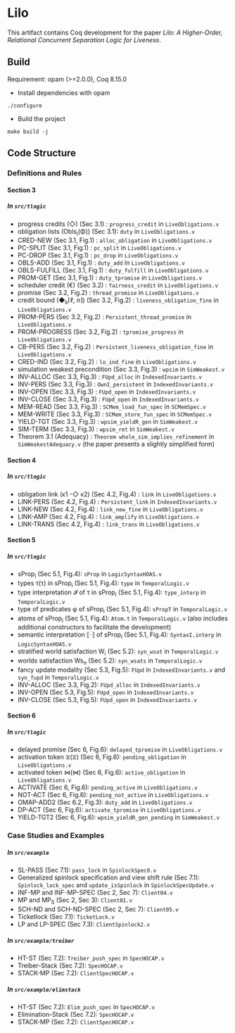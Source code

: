 # Lilo
This artifact contains Coq development for the paper *Lilo: A Higher-Order, Relational Concurrent Separation Logic for Liveness*.
<!-- - `Lilo-source.zip` contains source code. -->
<!-- - `Lilo.zip` contains a docker image (`Lilo.tar`) where you can find the pre-compiled Coq development. -->
<!-- Use following commands to run the image: -->
<!-- ``` -->
<!-- sudo docker load < Lilo.tar -->
<!-- docker run -it Lilo /bin/bash -->
<!-- cd Lilo # in the container -->
<!-- ``` -->

## Build
Requirement: opam (>=2.0.0), Coq 8.15.0
- Install dependencies with opam
```
./configure
```
- Build the project
```
make build -j
```

## Code Structure
### Definitions and Rules
#### Section 3
##### In `src/tlogic`
- progress credits (◇) (Sec 3.1) : `progress_credit` in `LiveObligations.v`
- obligation lists (Obls<sub>i</sub>(Φ)) (Sec 3.1): `duty` in `LiveObligations.v`
- CRED-NEW (Sec 3.1, Fig.1) : `alloc_obligation` in `LiveObligations.v`
- PC-SPLIT (Sec 3.1, Fig.1) : `pc_split` in `LiveObligations.v`
- PC-DROP (Sec 3.1, Fig.1) : `pc_drop` in `LiveObligations.v`
- OBLS-ADD (Sec 3.1, Fig.1) : `duty_add` in `LiveObligations.v`
- OBLS-FULFILL (Sec 3.1, Fig.1) : `duty_fulfill` in `LiveObligations.v`
- PROM-GET (Sec 3.1, Fig.1) : `duty_tpromise` in `LiveObligations.v`
- scheduler credit (€) (Sec 3.2) : `fairness_credit` in `LiveObligations.v`
- promise (Sec 3.2, Fig.2) : `thread_promise` in `LiveObligations.v`
- credit bound (◆<sub>k</sub>⌈ℓ, n⌉) (Sec 3.2, Fig.2) : `liveness_obligation_fine` in `LiveObligations.v`
- PROM-PERS (Sec 3.2, Fig.2) : `Persistent_thread_promise` in `LiveObligations.v`
- PROM-PROGRESS (Sec 3.2, Fig.2) : `tpromise_progress` in `LiveObligations.v`
- CB-PERS (Sec 3.2, Fig.2) : `Persistent_liveness_obligation_fine` in `LiveObligations.v`
- CRED-IND (Sec 3.2, Fig.2) : `lo_ind_fine` in `LiveObligations.v`
- simulation weakest precondition (Sec 3.3, Fig.3) : `wpsim` in `SimWeakest.v`
- INV-ALLOC (Sec 3.3, Fig.3) : `FUpd_alloc` in `IndexedInvariants.v`
- INV-PERS (Sec 3.3, Fig.3) : `OwnI_persistent` in `IndexedInvariants.v`
- INV-OPEN (Sec 3.3, Fig.3) : `FUpd_open` in `IndexedInvariants.v`
- INV-CLOSE (Sec 3.3, Fig.3) : `FUpd_open` in `IndexedInvariants.v`
- MEM-READ (Sec 3.3, Fig.3) : `SCMem_load_fun_spec` in `SCMemSpec.v`
- MEM-WRITE (Sec 3.3, Fig.3) : `SCMem_store_fun_spec` in `SCMemSpec.v`
- YIELD-TGT (Sec 3.3, Fig.3) : `wpsim_yieldR_gen` in `SimWeakest.v`
- SIM-TERM (Sec 3.3, Fig.3) : `wpsim_ret` in `SimWeakest.v`
- Theorem 3.1 (Adequacy) : `Theorem whole_sim_implies_refinement` in `SimWeakestAdequacy.v` (the paper presents a slightly simplified form)

#### Section 4
##### In `src/tlogic`
- obligation link (κ1 -◇ κ2) (Sec 4.2, Fig.4) : `link` in `LiveObligations.v`
- LINK-PERS (Sec 4.2, Fig.4) : `Persistent_link` in `IndexedInvariants.v`
- LINK-NEW (Sec 4.2, Fig.4) : `link_new_fine` in `LiveObligations.v`
- LINK-AMP (Sec 4.2, Fig.4) : `link_amplify` in `LiveObligations.v`
- LINK-TRANS (Sec 4.2, Fig.4) : `link_trans` in `LiveObligations.v`

#### Section 5
##### In `src/tlogic`
- sProp<sub>i</sub> (Sec 5.1, Fig.4): `sProp` in `LogicSyntaxHOAS.v`
- types &#964;(τ) in sProp<sub>i</sub> (Sec 5.1, Fig.4): `type` in `TemporalLogic.v`
- type interpretation 𝓘 of τ in sProp<sub>i</sub> (Sec 5.1, Fig.4): `type_interp` in `TemporalLogic.v`
- type of predicates φ of sProp<sub>i</sub> (Sec 5.1, Fig.4): `sPropT` in `TemporalLogic.v`
- atoms of sProp<sub>i</sub> (Sec 5.1, Fig.4): `Atom.t` in `TemporalLogic.v` (also includes additional constructors to facilitate the development)
- semantic interpretation ⟦⋅⟧ of sProp<sub>i</sub> (Sec 5.1, Fig.4): `SyntaxI.interp` in `LogicSyntaxHOAS.v`
- stratified world satisfaction W<sub>i</sub> (Sec 5.2): `syn_wsat` in `TemporalLogic.v`
- worlds satisfaction Ws<sub>n</sub> (Sec 5.2): `syn_wsats` in `TemporalLogic.v`
- fancy update modality (Sec 5.3, Fig.5): `FUpd` in `IndexedInvariants.v` and `syn_fupd` in `TemporalLogic.v`
- INV-ALLOC (Sec 3.3, Fig.2): `FUpd_alloc` in `IndexedInvariants.v`
- INV-OPEN (Sec 5.3, Fig.5): `FUpd_open` in `IndexedInvariants.v`
- INV-CLOSE (Sec 5.3, Fig.5): `FUpd_open` in `IndexedInvariants.v`

#### Section 6
##### In `src/tlogic`
- delayed promise (Sec 6, Fig.6): `delayed_tpromise` in `LiveObligations.v`
- activation token &#10710;(⧖) (Sec 6, Fig.6): `pending_obligation` in `LiveObligations.v`
- activated token &#8904;(⋈) (Sec 6, Fig.6): `active_obligation` in `LiveObligations.v`
- ACTIVATE (Sec 6, Fig.6): `pending_active` in `LiveObligations.v`
- NOT-ACT (Sec 6, Fig.6): `pending_not_active` in `LiveObligations.v`
- OMAP-ADD2 (Sec 6.2, Fig.3): `duty_add` in `LiveObligations.v`
- DP-ACT (Sec 6, Fig.6): `activate_tpromise` in `LiveObligations.v`
- YIELD-TGT2 (Sec 6, Fig.6): `wpsim_yieldR_gen_pending` in `SimWeakest.v`

### Case Studies and Examples
##### In `src/example`
- SL-PASS (Sec 7.1): `pass_lock` in `SpinlockSpec0.v`
- Generalized spinlock specification and view shift rule (Sec 7.1): `Spinlock_lock_spec` and `update_isSpinlock` in `SpinlockSpecUpdate.v`
- INF-MP and INF-MP-SPEC (Sec 2, Sec 7): `Client04.v`
- MP and MP<sub>S</sub> (Sec 2, Sec 3): `Client01.v`
- SCH-ND and SCH-ND-SPEC (Sec 2, Sec 7): `Client05.v`
- Ticketlock (Sec 7.1): `TicketLock.v`
- LP and LP-SPEC (Sec 7.3): `ClientSpinlock2.v`
##### In `src/example/treiber`
- HT-ST (Sec 7.2): `Treiber_push_spec` in `SpecHOCAP.v`
- Treiber-Stack (Sec 7.2): `SpecHOCAP.v`
- STACK-MP (Sec 7.2): `ClientSpecHOCAP.v`
##### In `src/example/elimstack`
- HT-ST (Sec 7.2): `Elim_push_spec` in `SpecHOCAP.v`
- Elimination-Stack (Sec 7.2): `SpecHOCAP.v`
- STACK-MP (Sec 7.2): `ClientSpecHOCAP.v`

